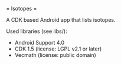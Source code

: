 = Isotopes =

A CDK based Android app that lists isotopes.

Used libraries (see libs/):

- Android Support 4.0
- CDK 1.5 (license: LGPL v2.1 or later)
- Vecmath (license: public domain)
